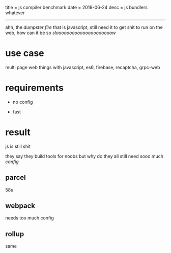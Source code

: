 title = js compiler benchmark
date = 2019-06-24
desc = js bundlers whatever

---

ahh,
the _dumpster fire_ that is javascript,
still need it to get shit to run on the web,
how can it be so _slooooooooooooooooooooow_

# use case

multi page web things with javascript,
es6, firebase, recaptcha, grpc-web

# requirements

- no config

- fast

# result

js is still shit

they say they build tools for noobs but why do they all still need sooo much _config_

## parcel

58s

## webpack

needs too much config

## rollup

same
